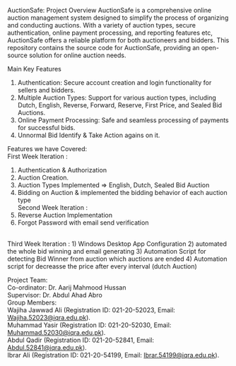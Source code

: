 AuctionSafe: 
Project Overview
AuctionSafe is a comprehensive online auction management system designed to simplify the process of organizing and conducting auctions. 
With a variety of auction types, secure authentication, online payment processing, and reporting features etc, AuctionSafe offers a reliable platform for both auctioneers and bidders.
This repository contains the source code for AuctionSafe, providing an open-source solution for online auction needs.

Main Key Features
1) Authentication: Secure account creation and login functionality for sellers and bidders.
2) Multiple Auction Types: Support for various auction types, including Dutch, English, Reverse, Forward, Reserve, First Price, and Sealed Bid Auctions.
3) Online Payment Processing: Safe and seamless processing of payments for successful bids.
4) Unnormal Bid Identify & Take Action agains on it.

Features we have Covered: <br>
First Week Iteration : 
  1) Authentication & Authorization
  2) Auction Creation.
  3) Auction Types Implemented => English, Dutch, Sealed Bid Auction
  4) Bidding on Auction & implemented the bidding behavior of each auction type <br>
Second Week Iteration :
  1) Reverse Auction Implementation
  2) Forgot Password with email send verification
<br>
Third Week Iteration :
  1) Windows Desktop App Configuration
  2) automated the whole bid winning and email generating
  3) Automation Script for detecting Bid Winner from auction which auctions are ended
  4) Automation script for decreasse the price after every interval (dutch Auction)

Project Team: <br>
Co-ordinator: Dr. Aarij Mahmood Hussan <br>
Supervisor: Dr. Abdul Ahad Abro <br>
Group Members: <br>
Wajiha Jawwad Ali (Registration ID: 021-20-52023, Email: Wajiha.52023@iqra.edu.pk). <br>
Muhammad Yasir (Registration ID: 021-20-52030, Email: Muhammad.52030@iqra.edu.pk). <br>
Abdul Qadir (Registration ID: 021-20-52841, Email: Abdul.52841@iqra.edu.pk). <br>
Ibrar Ali (Registration ID: 021-20-54199, Email: Ibrar.54199@iqra.edu.pk). <br>
